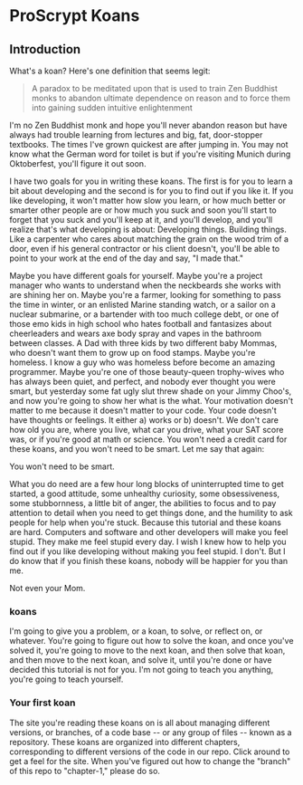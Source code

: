 # ProScrypt Koans

## Introduction

What's a koan? Here's one definition that seems legit:

> A paradox to be meditated upon that is used to train Zen Buddhist monks to abandon ultimate dependence on reason and to force them into gaining sudden intuitive enlightenment

I'm no Zen Buddhist monk and hope you'll never abandon reason but have always had trouble learning from lectures and big, fat, door-stopper textbooks. The times I've grown quickest are after jumping in. You may not know what the German word for toilet is but if you're visiting Munich during Oktoberfest, you'll figure it out soon.

I have two goals for you in writing these koans. The first is for you to learn a bit about developing and the second is for you to find out if you like it. If you like developing, it won't matter how slow you learn, or how much better or smarter other people are or how much you suck and soon you'll start to forget that you suck and you'll keep at it, and you'll develop, and you'll realize that's what developing is about: Developing things. Building things. Like a carpenter who cares about matching the grain on the wood trim of a door, even if his general contractor or his client doesn't, you'll be able to point to your work at the end of the day and say, "I made that."

Maybe you have different goals for yourself. Maybe you're a project manager who wants to understand when the neckbeards she works with are shining her on. Maybe you're a farmer, looking for something to pass the time in winter, or an enlisted Marine standing watch, or a sailor on a nuclear submarine, or a bartender with too much college debt, or one of those emo kids in high school who hates football and fantasizes about cheerleaders and wears axe body spray and vapes in the bathroom between classes. A Dad with three kids by two different baby Mommas, who doesn't want them to grow up on food stamps. Maybe you're homeless. I know a guy who was homeless before become an amazing programmer. Maybe you're one of those beauty-queen trophy-wives who has always been quiet, and perfect, and nobody ever thought you were smart, but yesterday some fat ugly slut threw shade on your Jimmy Choo's, and now you're going to show her what is the what. Your motivation doesn't matter to me because it doesn't matter to your code. Your code doesn't have thoughts or feelings. It either a) works or b) doesn't. We don't care how old you are, where you live, what car you drive, what your SAT score was, or if you're good at math or science. You won't need a credit card for these koans, and you won't need to be smart. Let me say that again:

You won't need to be smart.

What you do need are a few hour long blocks of uninterrupted time to get started, a good attitude, some unhealthy curiosity, some obsessiveness, some stubbornness, a little bit of anger, the abilities to focus and to pay attention to detail when you need to get things done, and the humility to ask people for help when you're stuck. Because this tutorial and these koans are hard. Computers and software and other developers will make you feel stupid. They make me feel stupid every day. I wish I knew how to help you find out if you like developing without making you feel stupid. I don't. But I do know that if you finish these koans, nobody will be happier for you than me.

Not even your Mom.

### koans

I'm going to give you a problem, or a koan, to solve, or reflect on, or whatever. You're going to figure out how to solve the koan, and once you've solved it, you're going to move to the next koan, and then solve that koan, and then move to the next koan, and solve it, until you're done or have decided this tutorial is not for you. I'm not going to teach you anything, you're going to teach yourself.

### Your first koan

The site you're reading these koans on is all about managing different versions, or branches, of a code base -- or any group of files -- known as a repository. These koans are organized into different chapters, corresponding to different versions of the code in our repo. Click around to get a feel for the site. When you've figured out how to change the "branch" of this repo to "chapter-1," please do so.  
